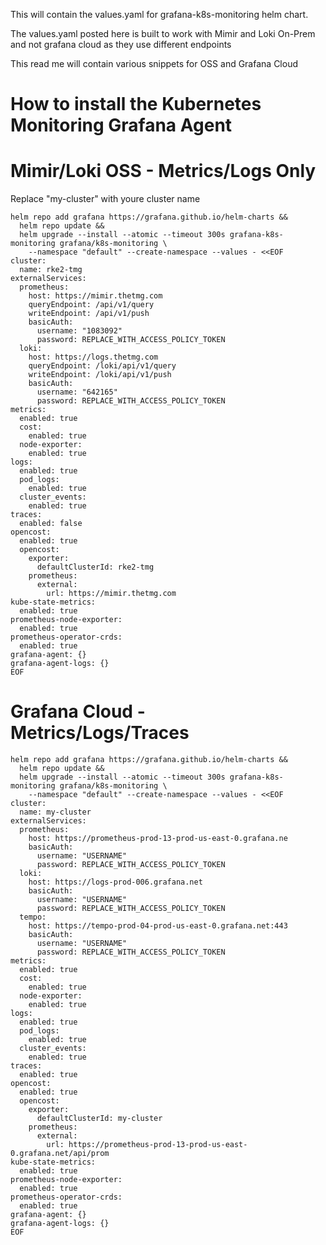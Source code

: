 This will contain the values.yaml for grafana-k8s-monitoring helm chart.

The values.yaml posted here is built to work with Mimir and Loki On-Prem and not grafana cloud as they use different endpoints

This read me will contain various snippets for OSS and Grafana Cloud

# How to install the Kubernetes Monitoring Grafana Agent

# Mimir/Loki OSS - Metrics/Logs Only
Replace "my-cluster" with youre cluster name
```
helm repo add grafana https://grafana.github.io/helm-charts &&
  helm repo update &&
  helm upgrade --install --atomic --timeout 300s grafana-k8s-monitoring grafana/k8s-monitoring \
    --namespace "default" --create-namespace --values - <<EOF
cluster:
  name: rke2-tmg
externalServices:
  prometheus:
    host: https://mimir.thetmg.com
    queryEndpoint: /api/v1/query
    writeEndpoint: /api/v1/push
    basicAuth:
      username: "1083092"
      password: REPLACE_WITH_ACCESS_POLICY_TOKEN
  loki:
    host: https://logs.thetmg.com
    queryEndpoint: /loki/api/v1/query
    writeEndpoint: /loki/api/v1/push
    basicAuth:
      username: "642165"
      password: REPLACE_WITH_ACCESS_POLICY_TOKEN
metrics:
  enabled: true
  cost:
    enabled: true
  node-exporter:
    enabled: true
logs:
  enabled: true
  pod_logs:
    enabled: true
  cluster_events:
    enabled: true
traces:
  enabled: false
opencost:
  enabled: true
  opencost:
    exporter:
      defaultClusterId: rke2-tmg
    prometheus:
      external:
        url: https://mimir.thetmg.com
kube-state-metrics:
  enabled: true
prometheus-node-exporter:
  enabled: true
prometheus-operator-crds:
  enabled: true
grafana-agent: {}
grafana-agent-logs: {}
EOF
```

# Grafana Cloud - Metrics/Logs/Traces
```
helm repo add grafana https://grafana.github.io/helm-charts &&
  helm repo update &&
  helm upgrade --install --atomic --timeout 300s grafana-k8s-monitoring grafana/k8s-monitoring \
    --namespace "default" --create-namespace --values - <<EOF
cluster:
  name: my-cluster
externalServices:
  prometheus:
    host: https://prometheus-prod-13-prod-us-east-0.grafana.ne
    basicAuth:
      username: "USERNAME"
      password: REPLACE_WITH_ACCESS_POLICY_TOKEN
  loki:
    host: https://logs-prod-006.grafana.net
    basicAuth:
      username: "USERNAME"
      password: REPLACE_WITH_ACCESS_POLICY_TOKEN
  tempo:
    host: https://tempo-prod-04-prod-us-east-0.grafana.net:443
    basicAuth:
      username: "USERNAME"
      password: REPLACE_WITH_ACCESS_POLICY_TOKEN
metrics:
  enabled: true
  cost:
    enabled: true
  node-exporter:
    enabled: true
logs:
  enabled: true
  pod_logs:
    enabled: true
  cluster_events:
    enabled: true
traces:
  enabled: true
opencost:
  enabled: true
  opencost:
    exporter:
      defaultClusterId: my-cluster
    prometheus:
      external:
        url: https://prometheus-prod-13-prod-us-east-0.grafana.net/api/prom
kube-state-metrics:
  enabled: true
prometheus-node-exporter:
  enabled: true
prometheus-operator-crds:
  enabled: true
grafana-agent: {}
grafana-agent-logs: {}
EOF

```

